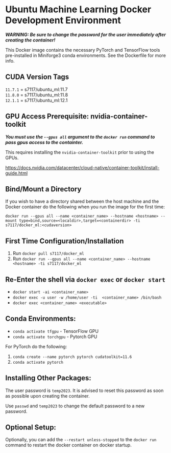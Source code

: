 # Ubuntu Machine Learning Docker Development Environment

**_WARNING: Be sure to change the password for the user immediately after creating the container!_**

This Docker image contains the necessary PyTorch and TensorFlow tools pre-installed in Miniforge3 conda environments. See the Dockerfile for more info.

## CUDA Version Tags

`11.7.1` = s7117/ubuntu_ml:11.7  
`11.8.0` = s7117/ubuntu_ml:11.8  
`12.1.1` = s7117/ubuntu_ml:12.1  

## GPU Access Prerequisite: nvidia-container-toolkit

**_You must use the `--gpus all` argument to the `docker run` command to pass gpus access to the containter._**

This requires installing the `nvidia-container-toolkit` prior to using the GPUs.

https://docs.nvidia.com/datacenter/cloud-native/container-toolkit/install-guide.html


## Bind/Mount a Directory

If you wish to have a directory shared between the host machine and the Docker container do the following when you run the image for the first time:

`docker run --gpus all --name <container_name> --hostname <hostname> --mount type=bind,source=<localdir>,target=<containerdir> -ti s7117/docker_ml:<cudaversion>`

## First Time Configuration/Installation

1. Run `docker pull s7117/docker_ml`
2. Run `docker run --gpus all --name <container_name> --hostname <hostname> -ti s7117/docker_ml`

## Re-Enter the shell via `docker exec` or `docker start`

- `docker start -ai <container_name>`
- `docker exec -u user -w /home/user -ti  <container_name> /bin/bash`
- `docker exec <container_name> <executable>`

## Conda Environments:

- `conda activate tfgpu` - TensorFlow GPU
- `conda activate torchgpu` - Pytorch GPU

For PyTorch do the following:

1. `conda create --name pytorch pytorch cudatoolkit=11.6`
2. `conda activate pytorch`

## Installing Other Packages:

The user password is `temp2023`. It is advised to reset this password as soon as possible upon creating the container.

Use `passwd` and `temp2023` to change the default password to a new password.

## Optional Setup:

Optionally, you can add the `--restart unless-stopped` to the `docker run` command to restart the docker container on docker startup.
